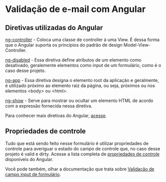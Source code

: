 # Validação de e-mail com Angular

## Diretivas utilizadas do Angular

[ng-controller](https://docs.angularjs.org/api/ng/directive/ngController) - Coloca uma classe de controller à uma View. É dessa forma que o Angular suporta os princípios do padrão de design Model-View-Controller.

[ng-disabled](https://docs.angularjs.org/api/ng/directive/ngDisabled) - Essa diretiva define atributos de um elemento como desativado, geralemente elementos como input de um formulário, como é o caso desse projeto.

[ng-app](https://docs.angularjs.org/api/ng/directive/ngApp) - Essa diretiva designa o elemento root da aplicação e geralmente, é utilizado próximo ao elemento raiz da página, ou seja, próximos ou nos elementos &lt;body&gt; ou &lt;html&gt;.

[ng-show](https://docs.angularjs.org/api/ng/directive/ngShow) - Serve para mostrar ou ocultar um elemento HTML de acordo com a expressão fornecida nessa diretiva.

Para conhecer mais diretivas do Angular, [acesse](https://docs.angularjs.org/api/ng/directive).

## Propriedades de controle

Tudo que está sendo feito nesse formulário é utilizar propriedades de controle para averiguar o estado do campo de controle que, no caso desse projeto é valid e dirty. Acesse a lista completa de [propriedades de controle](https://angular.io/guide/form-validation) disponíveis do Angular. 

Você pode também, olhar a documentação que trata sobre [Validação de campo input de formulário](https://angular.io/guide/form-validation).